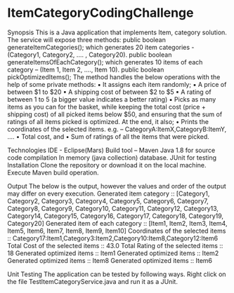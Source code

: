 # ItemCategoryCodingChallenge
Synopsis
This is a Java application that implements Item, category solution.
The service will expose three methods:
public boolean generateItemCategories();
which generates 20 item categories - (Category1, Category2, .... , Category20).
public boolean generateItemsOfEachCategory();
which generates 10 items of each category – (Item 1, Item 2, ...., Item 10).
public boolean pickOptimizedItems();
The method handles the below operations with the help of some private methods:
▪ It assigns each item randomly;
▪ A price of between $1 to $20
▪ A shipping cost of between $2 to $5
▪ A rating of between 1 to 5 (a bigger value indicates a better rating)
▪ Picks as many items as you can for the basket, while keeping the total cost (price + shipping cost)
  of all picked items below $50, and ensuring that the sum of ratings of all items picked is optimized.
At the end, it also;
• Prints the coordinates of the selected items.
  e.g. – CategoryA:ItemX,CategoryB:ItemY, ....
• Total cost, and
• Sum of ratings of all the items that were picked.

Technologies
IDE - Eclipse(Mars)
Build tool – Maven
Java 1.8 for source code compilation
In memory (java collection) database.
JUnit for testing
Installation
Clone the repository or download it on the local machine.
Execute Maven build operation.

Output
The below is the output, however the values and order of the output may differ on every execution.
Generated item category :: [Category1, Category2, Category3, Category4, Category5, Category6, Category7, Category8, Category9, Category10, Category11, Category12, Category13, Category14, Category15, Category16, Category17, Category18, Category19, Category20]
Generated item of each category :: [Item1, Item2, Item3, Item4, Item5, Item6, Item7, Item8, Item9, Item10]
Coordinates of the selected items :: Category17:Item1,Category3:Item2,Category10:Item8,Category12:Item6
Total Cost of the selected items :: 43.0
Total Rating of the selected items :: 18
Generated optimized items :: Item1
Generated optimized items :: Item2
Generated optimized items :: Item8
Generated optimized items :: Item6

Unit Testing
The application can be tested by following ways.
Right click on the file TestItemCategoryService.java and run it as a JUnit.

